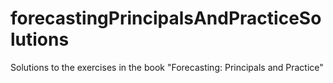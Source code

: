# forecastingPrincipalsAndPracticeSolutions
Solutions to the exercises in the book "Forecasting: Principals and Practice" 
